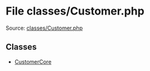 File classes/Customer.php
=========

Source: [classes/Customer.php](https://github.com/PrestaShop/PrestaShop/blob/1.6.0.3/classes/Customer.php)


Classes
-------

* [CustomerCore](class.CustomerCore.md)

